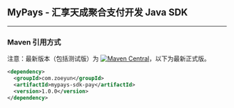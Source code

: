 ## MyPays - 汇享天成聚合支付开发 Java SDK

---------------------------------
### Maven 引用方式
注意：最新版本（包括测试版）为 [![Maven Central](https://img.shields.io/maven-central/v/com.github.binarywang/wx-java.svg)](http://mvnrepository.com/artifact/com.github.binarywang/wx-java)，以下为最新正式版。

```xml
<dependency>
  <groupId>com.zoeyun</groupId>
  <artifactId>mypays-sdk-pay</artifactId>
  <version>1.0.0</version>
</dependency>
```
